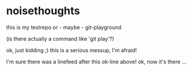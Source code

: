 # noisethoughts
this is my testrepo or - maybe - git-playground

(is there actually a command like 'git play'?) 

ok, just kidding ;)
this is a serious messup, I'm afraid!

I'm sure there was a linefeed after this ok-line above!
ok, now it's there ...
